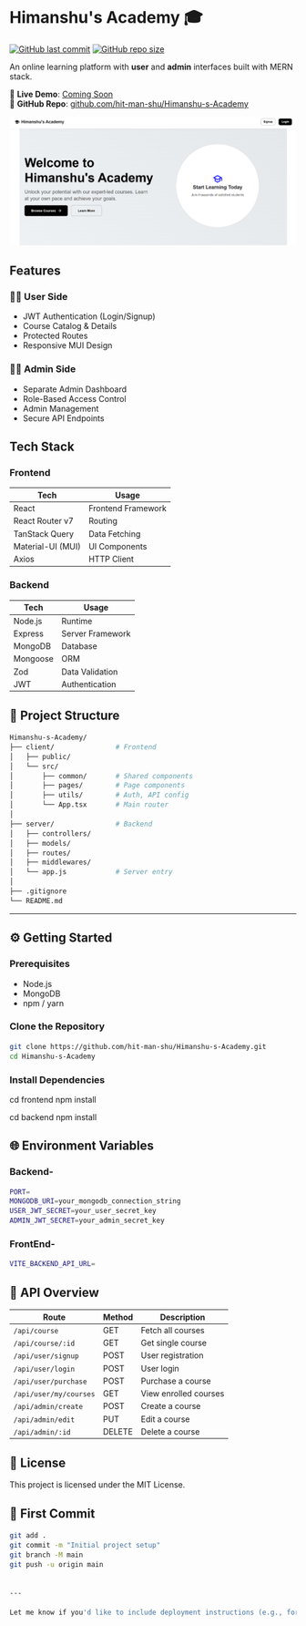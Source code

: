 # Himanshu's Academy 🎓

[![GitHub last commit](https://img.shields.io/github/last-commit/hit-man-shu/Himanshu-s-Academy)](https://github.com/hit-man-shu/Himanshu-s-Academy/commits/main)
[![GitHub repo size](https://img.shields.io/github/repo-size/hit-man-shu/Himanshu-s-Academy)](https://github.com/hit-man-shu/Himanshu-s-Academy)

An online learning platform with **user** and **admin** interfaces built with MERN stack.

🔗 **Live Demo**: [Coming Soon](https://himanshu-academy.netlify.app/)  
📂 **GitHub Repo**: [github.com/hit-man-shu/Himanshu-s-Academy](https://github.com/hit-man-shu/Himanshu-s-Academy)

![App Screenshot](image.png) <!-- Replace with actual screenshot -->

## Features

### 👨‍🎤 User Side

- JWT Authentication (Login/Signup)
- Course Catalog & Details
- Protected Routes
- Responsive MUI Design

### 👨‍💼 Admin Side

- Separate Admin Dashboard
- Role-Based Access Control
- Admin Management
- Secure API Endpoints

## Tech Stack

### Frontend

| Tech              | Usage              |
| ----------------- | ------------------ |
| React             | Frontend Framework |
| React Router v7   | Routing            |
| TanStack Query    | Data Fetching      |
| Material-UI (MUI) | UI Components      |
| Axios             | HTTP Client        |

### Backend

| Tech     | Usage            |
| -------- | ---------------- |
| Node.js  | Runtime          |
| Express  | Server Framework |
| MongoDB  | Database         |
| Mongoose | ORM              |
| Zod      | Data Validation  |
| JWT      | Authentication   |


## 📁 Project Structure
```bash
Himanshu-s-Academy/
├── client/               # Frontend
│   ├── public/
│   └── src/
│       ├── common/       # Shared components
│       ├── pages/        # Page components
│       ├── utils/        # Auth, API config
│       └── App.tsx       # Main router
│
├── server/               # Backend
│   ├── controllers/
│   ├── models/
│   ├── routes/
│   ├── middlewares/
│   └── app.js            # Server entry
│
├── .gitignore
└── README.md
```
---

## ⚙️ Getting Started

### Prerequisites

- Node.js
- MongoDB
- npm / yarn

### Clone the Repository

```bash
git clone https://github.com/hit-man-shu/Himanshu-s-Academy.git
cd Himanshu-s-Academy
```

### Install Dependencies

cd frontend
npm install

cd backend
npm install

## 🌐 Environment Variables

### Backend-

```bash
PORT=
MONGODB_URI=your_mongodb_connection_string
USER_JWT_SECRET=your_user_secret_key
ADMIN_JWT_SECRET=your_admin_secret_key
```

### FrontEnd-
```bash
VITE_BACKEND_API_URL=
```

## 📡 API Overview

| Route                  | Method | Description           |
| ---------------------- | ------ | --------------------- |
| `/api/course`          | GET    | Fetch all courses     |
| `/api/course/:id`      | GET    | Get single course     |
| `/api/user/signup`     | POST   | User registration     |
| `/api/user/login`      | POST   | User login            |
| `/api/user/purchase`   | POST   | Purchase a course     |
| `/api/user/my/courses` | GET    | View enrolled courses |
| `/api/admin/create`    | POST   | Create a course       |
| `/api/admin/edit`      | PUT    | Edit a course         |
| `/api/admin/:id`       | DELETE | Delete a course       |

## 📝 License

This project is licensed under the MIT License.

## 📌 First Commit

```bash
git add .
git commit -m "Initial project setup"
git branch -M main
git push -u origin main


---

Let me know if you'd like to include deployment instructions (e.g., for Vercel/Render) or database schema references too.
```
